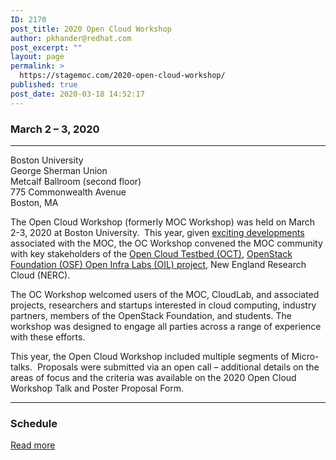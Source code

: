 ```yaml
---
ID: 2170
post_title: 2020 Open Cloud Workshop
author: pkhander@redhat.com
post_excerpt: ""
layout: page
permalink: >
  https://stagemoc.com/2020-open-cloud-workshop/
published: true
post_date: 2020-03-18 14:52:17
---
```

<!-- wp:group -->
<div class="wp-block-group"><div class="wp-block-group__inner-container"><!-- wp:heading {"align":"left","level":3} -->
<h3 class="has-text-align-left"><strong>March 2 – 3, 2020</strong></h3>
<!-- /wp:heading -->

<!-- wp:separator -->
<hr class="wp-block-separator"/>
<!-- /wp:separator -->

<!-- wp:paragraph {"fontSize":"medium"} -->
<p class="has-medium-font-size">Boston University<br>
George Sherman Union<br>
Metcalf Ballroom (second floor)<br>
775 Commonwealth Avenue<br>
Boston, MA</p>
<!-- /wp:paragraph --></div></div>
<!-- /wp:group -->

<!-- wp:group -->
<div class="wp-block-group"><div class="wp-block-group__inner-container"><!-- wp:paragraph {"fontSize":"medium"} -->
<p class="has-medium-font-size">The Open Cloud Workshop (formerly MOC Workshop) was held on March 2-3, 2020 at Boston University.&nbsp; This year, given <a href="https://massopen.cloud/exciting-developments-on-the-moc-fall-2019-update/">exciting developments</a> associated with the MOC, the OC Workshop convened the MOC community with key stakeholders of the <a rel="noreferrer noopener" href="https://massopen.cloud/opencloud-testbed/" target="_blank">Open Cloud Testbed (OCT)</a>, <a href="https://openinfralabs.org/">OpenStack Foundation (OSF) Open Infra Labs (OIL) project,</a> New England Research Cloud (NERC). </p>
<!-- /wp:paragraph -->

<!-- wp:paragraph {"fontSize":"medium"} -->
<p class="has-medium-font-size"> The OC Workshop welcomed users of the MOC, CloudLab, and associated projects, researchers and startups interested in cloud computing, industry partners, members of the OpenStack Foundation, and students. The workshop was designed to engage all parties across a range of experience with these efforts.</p>
<!-- /wp:paragraph -->

<!-- wp:paragraph {"fontSize":"medium"} -->
<p class="has-medium-font-size"> This year, the Open Cloud Workshop included multiple segments of Micro-  talks.  Proposals were submitted via an open call – additional details  on the areas of focus and the criteria was available on the 2020 Open  Cloud Workshop Talk and Poster Proposal Form.</p>
<!-- /wp:paragraph --></div></div>
<!-- /wp:group -->

<!-- wp:group -->
<div class="wp-block-group"><div class="wp-block-group__inner-container"><!-- wp:separator -->
<hr class="wp-block-separator"/>
<!-- /wp:separator -->

<!-- wp:heading {"level":3} -->
<h3><strong>Schedule</strong></h3>
<!-- /wp:heading -->

<!-- wp:paragraph {"fontSize":"medium"} -->
<p class="has-medium-font-size"><a href="https://massopen.cloud/events/2020-open-cloud-workshop/">Read more</a></p>
<!-- /wp:paragraph --></div></div>
<!-- /wp:group -->

<!-- wp:paragraph -->
<p></p>
<!-- /wp:paragraph -->